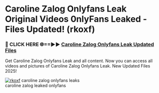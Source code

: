 # Caroline Zalog Onlyfans Leak Original Videos 0nlyFans Leaked - Files Updated! (rkoxf)

<h3>🔴 CLICK HERE 🌐==►► <a href="https://tinyurl.com/4seja8ks" rel="nofollow">Caroline Zalog Onlyfans Leak Updated Files</a></h3>

Get Caroline Zalog Onlyfans Leak and all content. Now you can access all videos and pictures of Caroline Zalog Onlyfans Leak. New Updated Files 2025!

[![rkoxf](https://i.imgur.com/EWjZXRe.gif)](https://tinyurl.com/4seja8ks)
caroline zalog onlyfans leaks<br>
caroline zalog leaked onlyfans